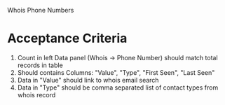Whois Phone Numbers

Acceptance Criteria
===================
1. Count in left Data panel (Whois -> Phone Number) should match total records in table
2. Should contains Columns: "Value", "Type", "First Seen", "Last Seen"
3. Data in "Value" should link to whois email search
4. Data in "Type" should be comma separated list of contact types from whois record


